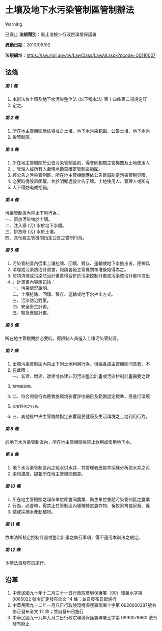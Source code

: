 # 土壤及地下水污染管制區管制辦法


> [!WARNING]
> 已廢止
**法規類別**：廢止法規＞行政院環境保護署

**異動日期**：2010/09/02  

**法規網址**：https://law.moj.gov.tw/LawClass/LawAll.aspx?pcode=O0110007



## 法條
##### 第 1 條
1. 本辦法依土壤及地下水污染整治法 (以下稱本法) 第十四條第二項規定訂
1. 定之。

##### 第 2 條
1. 所在地主管機關應依場址之土壤、地下水污染範圍，公告土壤、地下水污
1. 染管制區。

##### 第 3 條
1. 所在地主管機關於公告污染管制區前，得會同相關主管機關及土地使用人
1. 、管理人或所有人至現地勘查確定管制區範圍。
1. 經公告之污染管制區，所在地主管機關應依公告區域勘定污染管制界限，
1. 必要時得設置圍籬，並於明顯處設立告示牌。土地使用人、管理人或所有
1. 人不得妨礙或拒絕。

##### 第 4 條
污染管制區內禁止下列行為：  
一、置放污染物於土壤。  
二、注入廢 (污) 水於地下水體。  
三、排放廢 (污) 水於土壤。  
四、其他經主管機關指定公告之管制行為。

##### 第 5 條
1. 污染管制區內從事土壤挖除、回填、暫存、運輸或地下水抽出者，應檢具
1. 清理或污染防治計畫書，報請各級主管機關核准後始得為之。
1. 前項清理或污染防治計畫書得合併於污染控制計畫或污染整治計畫中提出
1. 。計畫書內容應包括：  
一、污染情況說明。  
二、土壤挖除、回填、暫存、運輸或地下水抽出方式。  
三、污染防治對策。  
四、安全衛生計畫。  
五、緊急應變計畫。

##### 第 6 條
所在地主管機關於必要時，得限制人員進入土壤污染管制區。

##### 第 7 條
1. 土壤污染管制區內禁止下列土地利用行為，但經各該主管機關同意者，不
1. 在此限：  
一、新建、增建、改建或修建非因污染整治計畫或污染控制計畫需要之建
1.     築物或設施。
1. 二、符合開發行為應實施環境影響評估細目及範圍認定標準，應進行環境
1.     影響評估之行為。
1. 三、其他經中央主管機關指定影響居民健康及生活環境之土地利用行為。

##### 第 8 條
於地下水污染管制區內，所在地主管機關得禁止飲用或使用地下水。

##### 第 9 條
1. 地下水污染管制區內之給水供水井，其管理者應每季採樣分析該水井之污
1. 染物濃度，提報所在地主管機關備查。

##### 第 10 條
1. 所在地主管機關之環保單位應會同農業、衛生單位會勘污染管制區之農業
1. 行為，必要時，得禁止在管制區內種植特定農作物、畜牧家禽或家畜、養
1. 殖或採捕水產動植物。

##### 第 11 條
依本法所核定控制計畫或整治計畫之執行事項，得不適用本辦法之規定。

##### 第 12 條
本辦法自發布日施行。

## 沿革
1. 中華民國九十年十二月三十一日行政院環境保護署（90）環署水字第 0085022  號令訂定發布全文 14 條；並自發布日起施行
1. 中華民國九十二年一月八日行政院環境保護署環署土字第 0920000287號令修正發布全文 12 條；並自發布日施行
1. 中華民國九十九年九月二日行政院環境保護署環署土字第 0990078660 號令發布廢止
